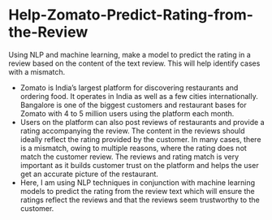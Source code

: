 # Help-Zomato-Predict-Rating-from-the-Review
 Using NLP and machine learning, make a model to predict the rating in a review  based on the content of the text review. This will help identify cases with a mismatch.

- Zomato is India’s largest platform for discovering restaurants and ordering food. It operates in India as well as a few cities internationally. Bangalore is one of the biggest customers and restaurant bases for Zomato with 4 to 5 million users using the platform each month. 
- Users on the platform can also post reviews of restaurants and provide a rating accompanying the review. The content in the reviews should ideally reflect the rating provided by the customer. In many cases, there is a mismatch, owing to multiple reasons, where the rating does not match the customer review. The reviews and rating match is very important as it builds customer trust on the platform and helps the user get an accurate picture of the restaurant. 
- Here, I am using NLP techniques in conjunction with machine learning models to predict the rating from the review text which will ensure the ratings reflect the reviews and that the reviews seem trustworthy to the customer.
